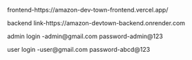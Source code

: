 <p>
  frontend-https://amazon-dev-town-frontend.vercel.app/                   
</p>

<p>
         backend link-https://amazon-devtown-backend.onrender.com 
</p>
<p>admin login -admin@gmail.com password-admin@123 </p>
<p>user login -user@gmail.com  password-abcd@123 </p>